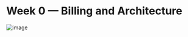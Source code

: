 # Week 0 — Billing and Architecture
![image](https://github.com/Julianeme/aws-bootcamp-cruddur-2023/assets/41163687/2dae9ef8-3ac8-4925-992a-7f4e93693d11)
